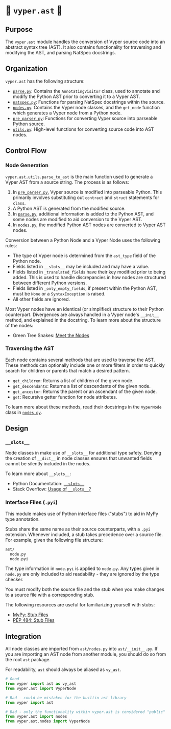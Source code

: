 # 🐍 `vyper.ast` 🐍

## Purpose

The `vyper.ast` module handles the conversion of Vyper source code into an abstract
syntax tree (AST). It also contains functionality for traversing and modifying the AST,
and parsing NatSpec docstrings.

## Organization

`vyper.ast` has the following structure:

* [`parse.py`](parse.py): Contains the `AnnotatingVisitor` class, used to
annotate and modify the Python AST prior to converting it to a Vyper AST.
* [`natspec.py`](natspec.py): Functions for parsing NatSpec docstrings within the
source.
* [`nodes.py`](nodes.py): Contains the Vyper node classes, and the `get_node`
function which generates a Vyper node from a Python node.
* [`pre_parser.py`](pre_parser.py): Functions for converting Vyper source into
parseable Python source.
* [`utils.py`](utils.py): High-level functions for converting source code into AST
nodes.

## Control Flow

### Node Generation

`vyper.ast.utils.parse_to_ast` is the main function used to generate a Vyper AST
from a source string. The process is as follows:

1. In [`pre_parser.py`](pre_parser.py), Vyper source is modified into parseable
Python. This primarily involves substituting out `contract` and `struct` statements
for `class`.
2. A Python AST is generated from the modified source.
3. In [`parse.py`](parse.py), additional information is added to the
Python AST, and some nodes are modified to aid conversion to the Vyper AST.
4. In [`nodes.py`](nodes.py), the modified Python AST nodes are converted to Vyper
AST nodes.

Conversion between a Python Node and a Vyper Node uses the following rules:

* The type of Vyper node is determined from the `ast_type` field of the Python node.
* Fields listed in `__slots__` may be included and may have a value.
* Fields listed in `_translated_fields` have their key modified prior to being added.
This is used to handle discrepancies in how nodes are structured between different
Python versions.
* Fields listed in `_only_empty_fields`, if present within the Python AST, must
be `None` or a `SyntaxException` is raised.
* All other fields are ignored.

Most Vyper nodes have an identical (or simplified) structure to their Python
counterpart. Divergences are always handled in a Vyper node's `__init__` method,
and explained in the docstring. To learn more about the structure of the nodes:

* Green Tree Snakes: [Meet the Nodes](https://greentreesnakes.readthedocs.io/en/latest/nodes.html)

### Traversing the AST

Each node contains several methods that are used to traverse the AST. These methods
can optionally include one or more filters in order to quickly search for children
or parents that match a desired pattern.

* `get_children`: Returns a list of children of the given node.
* `get_descendants`: Returns a list of descendants of the given node.
* `get_ancestor`: Returns the parent or an ascendant of the given node.
* `get`: Recursive getter function for node attributes.

To learn more about these methods, read their docstrings in the `VyperNode` class
in [`nodes.py`](nodes.py).

## Design

### `__slots__`

Node classes in make use of `__slots__` for additional type safety. Denying the
creation of `__dict__` in node classes ensures that unwanted fields cannot be
silently included in the nodes.

To learn more about `__slots__`:

* Python Documentation: [`__slots__`](https://docs.python.org/3.13/reference/datamodel.html#slots)
* Stack Overflow: [Usage of `__slots__`?](https://stackoverflow.com/a/28059785/11451521)

### Interface Files (`.pyi`)

This module makes use of Python interface files ("stubs") to aid in MyPy type
annotation.

Stubs share the same name as their source counterparts, with a `.pyi` extension.
Whenever included, a stub takes precedence over a source file. For example, given
the following file structure:

```bash
ast/
  node.py
  node.pyi
```

The type information in `node.pyi` is applied to `node.py`. Any types given in
`node.py` are only included to aid readability - they are ignored by the type
checker.

You must modify both the source file and the stub when you make changes to a source
file with a corresponding stub.

The following resources are useful for familiarizing yourself with stubs:

* [MyPy: Stub Files](https://mypy.readthedocs.io/en/stable/stubs.html)
* [PEP 484: Stub Files](https://www.python.org/dev/peps/pep-0484/#stub-files)

## Integration

All node classes are imported from `ast/nodes.py` into `ast/__init__.py`. If you
are importing an AST node from another module, you should do so from the root `ast`
package.

For readability, `ast` should always be aliased as `vy_ast`.

```python
# Good
from vyper import ast as vy_ast
from vyper.ast import VyperNode

# Bad - could be mistaken for the builtin ast library
from vyper import ast

# Bad - only the functionality within vyper.ast is considered "public"
from vyper.ast import nodes
from vyper.ast.nodes import VyperNode
```
